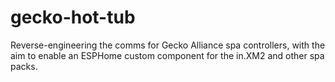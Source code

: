 # gecko-hot-tub
Reverse-engineering the comms for Gecko Alliance spa controllers, with the aim to enable an ESPHome custom component for the in.XM2 and other spa packs.
